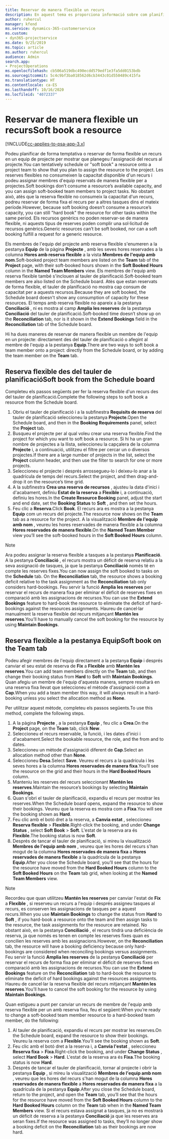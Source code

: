 ```yaml
---
title: Reservar de manera flexible un recurs
description: En aquest tema es proporciona informació sobre com planificar provisionalment o de manera flexible els membres de l'equip del projecte.
author: ruhercul
manager: kfend
ms.service: dynamics-365-customerservice
ms.custom:
- dyn365-projectservice
ms.date: 9/25/2019
ms.topic: article
ms.author: ruhercul
audience: Admin
search.app:
- ProjectOperations
ms.openlocfilehash: cb506a519dbc490ecdd579edf1e3fa5dd0153bdb
ms.sourcegitcommit: 5c4c9bf3ba018562d6cb3443c01d550489c415fa
ms.translationtype: HT
ms.contentlocale: ca-ES
ms.lasthandoff: 10/16/2020
ms.locfileid: "4072337"
---
```

# <a name="soft-book-a-resource"></a><span data-ttu-id="49bf8-103">Reservar de manera flexible un recurs</span><span class="sxs-lookup"><span data-stu-id="49bf8-103">Soft book a resource</span></span>

[!INCLUDE[cc-applies-to-psa-app-3.x](../includes/cc-applies-to-psa-app-3x.md)]

<span data-ttu-id="49bf8-104">Podeu planificar de forma temptativa o reservar de forma flexible un recurs en un equip de projecte per mostrar que planegeu l'assignació del recurs al projecte.</span><span class="sxs-lookup"><span data-stu-id="49bf8-104">You can tentatively schedule or "soft book" a resource onto a project team to show that you plan to assign the resource to the project.</span></span> <span data-ttu-id="49bf8-105">Les reserves flexibles no consumeixen la capacitat disponible d'un recurs i podeu assignar membres d'equip reservats de manera flexible per a projectes.</span><span class="sxs-lookup"><span data-stu-id="49bf8-105">Soft bookings don’t consume a resource’s available capacity, and you can assign soft-booked team members to project tasks.</span></span> <span data-ttu-id="49bf8-106">No obstant això, atès que la reserva flexible no consumeix la capacitat d'un recurs, podreu reservar de forma fixa el recurs per a altres tasques dins el mateix període.</span><span class="sxs-lookup"><span data-stu-id="49bf8-106">However, because soft booking doesn’t consume a resource’s capacity, you can still "hard book" the resource for other tasks within the same period.</span></span> <span data-ttu-id="49bf8-107">Els recursos genèrics no poden reservar-se de manera flexible, ni aquests tipus de reserves poden complir una sol·licitud de recursos genèrics.</span><span class="sxs-lookup"><span data-stu-id="49bf8-107">Generic resources can’t be soft booked, nor can a soft booking fulfill a request for a generic resource.</span></span>

<span data-ttu-id="49bf8-108">Els membres de l'equip del projecte amb reserva flexible s'enumeren a la pestanya **Equip** de la pàgina **Projecte** , amb les seves hores reservades a la columna **Hores amb reserva flexible** a la vista **Membres de l'equip amb nom**.</span><span class="sxs-lookup"><span data-stu-id="49bf8-108">Soft-booked project team members are listed on the **Team** tab of the **Project** page, with their soft-booked hours shown in the **Soft Booked Hours** column in the **Named Team Members** view.</span></span> <span data-ttu-id="49bf8-109">Els membres de l'equip amb reserva flexible també s'inclouen al tauler de planificació.</span><span class="sxs-lookup"><span data-stu-id="49bf8-109">Soft-booked team members are also listed on the Schedule board.</span></span> <span data-ttu-id="49bf8-110">Atès que estan reservats de forma flexible, el tauler de planificació no mostra cap consum de capacitat per a aquests recursos.</span><span class="sxs-lookup"><span data-stu-id="49bf8-110">Because they are soft booked, the Schedule board doesn't show any consumption of capacity for these resources.</span></span> <span data-ttu-id="49bf8-111">El temps amb reserva flexible no apareix a la pestanya **Conciliació** , ni es mostra al camp **Amplia les reserves** de la pestanya **Conciliació** del tauler de planificació.</span><span class="sxs-lookup"><span data-stu-id="49bf8-111">Soft-booked time doesn’t show up on the **Reconciliation** tab, nor is it shown in the **Extend Bookings** field in the **Reconciliation** tab of the Schedule board.</span></span> 

<span data-ttu-id="49bf8-112">Hi ha dues maneres de reservar de manera flexible un membre de l'equip en un projecte: directament des del tauler de planificació o afegint al membre de l'equip a la pestanya **Equip**.</span><span class="sxs-lookup"><span data-stu-id="49bf8-112">There are two ways to soft book a team member onto a project: directly from the Schedule board, or by adding the team member on the **Team** tab.</span></span> 

## <a name="soft-book-from-the-schedule-board"></a><span data-ttu-id="49bf8-113">Reserva flexible des del tauler de planificació</span><span class="sxs-lookup"><span data-stu-id="49bf8-113">Soft book from the Schedule board</span></span>
<span data-ttu-id="49bf8-114">Completeu els passos següents per fer la reserva flexible d'un recurs des del tauler de planificació.</span><span class="sxs-lookup"><span data-stu-id="49bf8-114">Complete the following steps to soft book a resource from the Schedule board.</span></span> 

1. <span data-ttu-id="49bf8-115">Obriu el tauler de planificació i a la subfinestra **Requisits de reserva** del tauler de planificació seleccioneu la pestanya **Projecte**.</span><span class="sxs-lookup"><span data-stu-id="49bf8-115">Open the Schedule board, and then in the **Booking Requirements** panel, select the **Project** tab.</span></span>
2. <span data-ttu-id="49bf8-116">Busqueu el projecte per al qual voleu crear una reserva flexible.</span><span class="sxs-lookup"><span data-stu-id="49bf8-116">Find the project for which you want to soft book a resource.</span></span> <span data-ttu-id="49bf8-117">Si hi ha un gran nombre de projectes a la llista, seleccioneu la capçalera de la columna **Projecte** i, a continuació, utilitzeu el filtre per cercar un o diversos projectes.</span><span class="sxs-lookup"><span data-stu-id="49bf8-117">If there are a large number of projects in the list, select the **Project** column header, and then use the filter to search for one or more projects.</span></span>
3. <span data-ttu-id="49bf8-118">Seleccioneu el projecte i després arrossegueu-lo i deixeu-lo anar a la quadrícula de temps del recurs.</span><span class="sxs-lookup"><span data-stu-id="49bf8-118">Select the project, and then drag-and-drop it on the resource’s time grid.</span></span>
5. <span data-ttu-id="49bf8-119">A la subfinestra **Crea una reserva de recursos** , ajusteu la data d'inici i d'acabament, definiu **Estat de la reserva** a **Flexible** i, a continuació, definiu les hores.</span><span class="sxs-lookup"><span data-stu-id="49bf8-119">In the **Create Resource Booking** panel, adjust the start and end date, set the **Booking Status** to **Soft** , and then set the hours.</span></span> 
6. <span data-ttu-id="49bf8-120">Feu clic a **Reserva**.</span><span class="sxs-lookup"><span data-stu-id="49bf8-120">Click **Book**.</span></span> <span data-ttu-id="49bf8-121">El recurs ara es mostra a la pestanya **Equip** com un recurs del projecte.</span><span class="sxs-lookup"><span data-stu-id="49bf8-121">The resource now shows on the **Team** tab as a resource for the project.</span></span> <span data-ttu-id="49bf8-122">A la visualització **Membre de l'equip amb nom** , veureu les hores reservades de manera flexible a la columna **Hores reservades de manera flexible**.</span><span class="sxs-lookup"><span data-stu-id="49bf8-122">On the **Named Team Member** view you’ll see the soft-booked hours in the **Soft Booked Hours** column.</span></span>

> [!NOTE]
> <span data-ttu-id="49bf8-123">Ara podeu assignar la reserva flexible a tasques a la pestanya **Planificació**. A la pestanya **Conciliació** , el recurs mostra un dèficit de reserva relatiu a la seva assignació de tasques, ja que la pestanya **Conciliació** només té en compte les reserves fixes.</span><span class="sxs-lookup"><span data-stu-id="49bf8-123">You can now assign the soft booked to tasks on the **Schedule** tab. On the **Reconciliation** tab, the resource shows a booking deficit relative to the task assignment as the **Reconciliation** tab only considers hard-bookings.</span></span> <span data-ttu-id="49bf8-124">Feu servir la funció **Amplia les reserves** per reservar el recurs de manera fixa per eliminar el dèficit de reserves fixes en comparació amb les assignacions de recursos.</span><span class="sxs-lookup"><span data-stu-id="49bf8-124">You can use the **Extend Bookings** feature to hard-book the resource to eliminate the deficit of hard-bookings against the resources assignments.</span></span> <span data-ttu-id="49bf8-125">Haureu de cancel·lar manualment la reserva flexible del recurs mitjançant **Mantén les reserves**.</span><span class="sxs-lookup"><span data-stu-id="49bf8-125">You’ll have to manually cancel the soft booking for the resource by using **Maintain Bookings**.</span></span>

## <a name="soft-book-on-the-team-tab"></a><span data-ttu-id="49bf8-126">Reserva flexible a la pestanya Equip</span><span class="sxs-lookup"><span data-stu-id="49bf8-126">Soft book on the Team tab</span></span>

<span data-ttu-id="49bf8-127">Podeu afegir membres de l'equip directament a la pestanya **Equip** i després canviar el seu estat de reserva de **Fix** a **Flexible** amb **Mantén les reserves**.</span><span class="sxs-lookup"><span data-stu-id="49bf8-127">You can add team members directly on the **Team** tab, and then change their booking status from **Hard** to **Soft** with **Maintain Bookings**.</span></span> <span data-ttu-id="49bf8-128">Quan afegiu un membre de l'equip d'aquesta manera, sempre resultarà en una reserva fixa llevat que seleccioneu el mètode d'assignació com a **Cap**.</span><span class="sxs-lookup"><span data-stu-id="49bf8-128">When you add a team member this way, it will always result in a hard-booking unless you select the allocation method as **None**.</span></span>

<span data-ttu-id="49bf8-129">Per utilitzar aquest mètode, completeu els passos següents.</span><span class="sxs-lookup"><span data-stu-id="49bf8-129">To use this method, complete the following steps.</span></span>

1. <span data-ttu-id="49bf8-130">A la pàgina **Projecte** , a la pestanya **Equip** , feu clic a **Crea**.</span><span class="sxs-lookup"><span data-stu-id="49bf8-130">On the **Project** page, on the **Team** tab, click **New**.</span></span>
2. <span data-ttu-id="49bf8-131">Seleccioneu el recurs reservable, la funció, i les dates d'inici i d'acabament.</span><span class="sxs-lookup"><span data-stu-id="49bf8-131">Select the bookable resource, the role, and the from and to dates.</span></span>
3. <span data-ttu-id="49bf8-132">Seleccioneu un mètode d'assignació diferent de **Cap**.</span><span class="sxs-lookup"><span data-stu-id="49bf8-132">Select an allocation method other than **None**.</span></span>
4. <span data-ttu-id="49bf8-133">Seleccioneu **Desa**.</span><span class="sxs-lookup"><span data-stu-id="49bf8-133">Select **Save**.</span></span> <span data-ttu-id="49bf8-134">Veureu el recurs a la quadrícula i les seves hores a la columna **Hores reservades de manera fixa**.</span><span class="sxs-lookup"><span data-stu-id="49bf8-134">You’ll see the resource on the grid and their hours in the **Hard Booked Hours** column.</span></span>
5. <span data-ttu-id="49bf8-135">Manteniu les reserves del recurs seleccionant **Mantén les reserves**.</span><span class="sxs-lookup"><span data-stu-id="49bf8-135">Maintain the resource’s bookings by selecting **Maintain Bookings**.</span></span>
6. <span data-ttu-id="49bf8-136">Quan s'obri el tauler de planificació, expandiu el recurs per mostrar les reserves.</span><span class="sxs-lookup"><span data-stu-id="49bf8-136">When the Schedule board opens, expand the resource to show their bookings.</span></span> <span data-ttu-id="49bf8-137">Veureu que la reserva es mostra com a **Fixa**.</span><span class="sxs-lookup"><span data-stu-id="49bf8-137">You will see the booking shown as **Hard**.</span></span>
7. <span data-ttu-id="49bf8-138">Feu clic amb el botó dret a la reserva, a **Canvia estat** , seleccioneu **Reserva flexible** \> **Flexible**.</span><span class="sxs-lookup"><span data-stu-id="49bf8-138">Right-click the booking, and under **Change Status** , select **Soft Book** \> **Soft**.</span></span> <span data-ttu-id="49bf8-139">L'estat de la reserva ara és **Flexible**.</span><span class="sxs-lookup"><span data-stu-id="49bf8-139">The booking status is now **Soft**.</span></span>
8. <span data-ttu-id="49bf8-140">Després de tancar el tauler de planificació, si mireu la visualització **Membres de l'equip amb nom** , veureu que les hores del recurs s'han mogut de la columna **Hores reservades de manera fixa** a **Hores reservades de manera flexible** a la quadrícula de la pestanya **Equip**.</span><span class="sxs-lookup"><span data-stu-id="49bf8-140">After you close the Schedule board, you’ll see that the hours for the resource have moved from the **Hard Booked Hours** column to the **Soft Booked Hours** on the **Team** tab grid, when looking at the **Named Team Members** view.</span></span>

> [!NOTE]
> <span data-ttu-id="49bf8-141">Recordeu que quan utilitzeu **Mantén les reserves** per canviar l'estat de **Fix** a **Flexible** , si reserveu un recurs a l'equip i després assigneu tasques al recurs, es conserven les assignacions de tasques per a aquest recurs.</span><span class="sxs-lookup"><span data-stu-id="49bf8-141">When you use **Maintain Bookings** to change the status from **Hard** to **Soft** , if you hard-book a resource onto the team and then assign tasks to the resource, the task assignments for the resource are retained.</span></span> <span data-ttu-id="49bf8-142">No obstant això, en la pestanya **Conciliació** , el recurs tindrà una deficiència de reserva, ja que només es tenen en compte les reserves fixes quan es concilien les reserves amb les assignacions.</span><span class="sxs-lookup"><span data-stu-id="49bf8-142">However, on the **Reconciliation** tab, the resource will have a booking deficiency because only hard-bookings are considered when reconciling bookings versus assignments.</span></span> <span data-ttu-id="49bf8-143">Feu servir la funció **Amplia les reserves** de la pestanya **Conciliació** per reservar el recurs de forma fixa per eliminar el dèficit de reserves fixes en comparació amb les assignacions de recursos.</span><span class="sxs-lookup"><span data-stu-id="49bf8-143">You can use the **Extend Bookings** feature on the **Reconciliation** tab to hard-book the resource to eliminate the deficit of hard bookings against the resources assignments.</span></span> <span data-ttu-id="49bf8-144">Haureu de cancel·lar la reserva flexible del recurs mitjançant **Mantén les reserves**.</span><span class="sxs-lookup"><span data-stu-id="49bf8-144">You’ll have to cancel the soft booking for the resource by using **Maintain Bookings**.</span></span>

<span data-ttu-id="49bf8-145">Quan estigueu a punt per canviar un recurs de membre de l'equip amb reserva flexible per un amb reserva fixa, feu el següent:</span><span class="sxs-lookup"><span data-stu-id="49bf8-145">When you’re ready to change a soft-booked team member resource to a hard-booked team member, do the following:</span></span>

1. <span data-ttu-id="49bf8-146">Al tauler de planificació, expandiu el recurs per mostrar les reserves.</span><span class="sxs-lookup"><span data-stu-id="49bf8-146">On the Schedule board, expand the resource to show their bookings.</span></span> <span data-ttu-id="49bf8-147">Veureu la reserva com a **Flexible**.</span><span class="sxs-lookup"><span data-stu-id="49bf8-147">You’ll see the booking shown as **Soft**.</span></span>
2. <span data-ttu-id="49bf8-148">Feu clic amb el botó dret a la reserva i, a **Canvia l'estat** , seleccioneu **Reserva fixa** \> **Fixa**.</span><span class="sxs-lookup"><span data-stu-id="49bf8-148">Right-click the booking, and under **Change Status** , select **Hard Book** \> **Hard**.</span></span> <span data-ttu-id="49bf8-149">L'estat de la reserva ara és **Fixa**.</span><span class="sxs-lookup"><span data-stu-id="49bf8-149">The booking status is now **Hard**.</span></span>
3. <span data-ttu-id="49bf8-150">Després de tancar el tauler de planificació, tornar al projecte i obrir la pestanya **Equip** , si mireu la visualització **Membres de l'equip amb nom** , veureu que les hores del recurs s'han mogut de la columna **Hores reservades de manera flexible** a **Hores reservades de manera fixa** a la quadrícula de la pestanya **Equip**.</span><span class="sxs-lookup"><span data-stu-id="49bf8-150">After you close the Schedule board, return to the project, and open the **Team** tab, you’ll see that the hours for the resource have moved from the **Soft Booked Hours** column to the **Hard Booked Hours** column on the **Team** tab when in the **Named Team Members** view.</span></span> <span data-ttu-id="49bf8-151">Si el recurs estava assignat a tasques, ja no es mostrarà un dèficit de reserva a la pestanya **Conciliació** ja que les reserves ara seran fixes.</span><span class="sxs-lookup"><span data-stu-id="49bf8-151">If the resource was assigned to tasks, they’ll no longer show a booking deficit on the **Reconciliation** tab as their bookings are now hard.</span></span>

